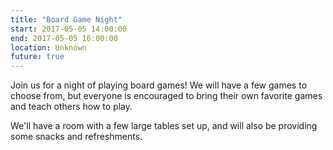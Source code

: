 ```yaml
---
title: "Board Game Night"
start: 2017-05-05 14:00:00
end: 2017-05-05 16:00:00
location: Unknown
future: true
---
```


Join us for a night of playing board games! We will have a few games to choose from, but everyone is encouraged to bring their own favorite games and teach others how to play.

We'll have a room with a few large tables set up, and will also be providing some snacks and refreshments.
